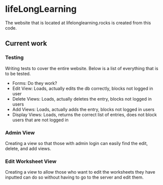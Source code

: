 # lifeLongLearning
The website that is located at lifelonglearning.rocks is created from this code.

## Current work
### Testing
Writing tests to cover the entire website. Below is a list of everything that is to be tested.
- Forms: Do they work?
- Edit View: Loads, actually edits the db correctly, blocks not logged in user
- Delete Views: Loads, actually deletes the entry, blocks not logged in users
- Add Views: Loads, actually adds the entry, blocks not logged in users
- Display Views: Loads, returns the correct list of entries, does not block users that are not logged in

### Admin View
Creating a view so that those with admin login can easily find the edit, delete, and add views.

### Edit Worksheet View
Creating a view to allow those who want to edit the worksheets they have inputted can do so without having to go to the server and edit them.
